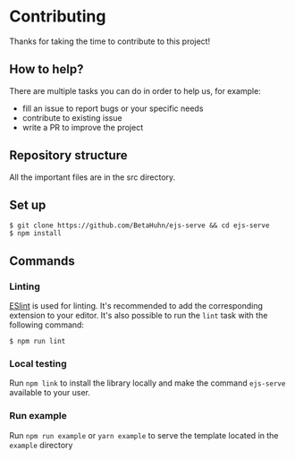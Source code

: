 # Contributing

Thanks for taking the time to contribute to this project!

## How to help?

There are multiple tasks you can do in order to help us, for example:
- fill an issue to report bugs or your specific needs
- contribute to existing issue
- write a PR to improve the project

## Repository structure

All the important files are in the src directory.

## Set up

```shell
$ git clone https://github.com/BetaHuhn/ejs-serve && cd ejs-serve
$ npm install
```

## Commands
### Linting

[ESlint](https://eslint.org/) is used for linting. It's recommended to add the corresponding extension to your editor. It's also possible to run the `lint` task with the following command: 
```shell
$ npm run lint
```

### Local testing 

Run `npm link` to install the library locally and make the command `ejs-serve` available to your user.

### Run example

Run `npm run example` or `yarn example` to serve the template located in the `example` directory
